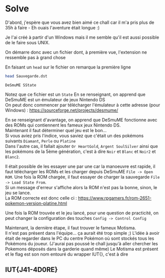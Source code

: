 # Solve

D'abord, j'espère que vous avez bien aimé ce chall car il m'a pris plus de 35h à faire - Eh ouais l'aventure était longue :)

Je l'ai créé à partir d'un Windows mais il me semble qu'il est aussi possible de le faire sous UNIX.

On démarre donc avec un fichier dont, à première vue, l'extension ne ressemble pas à grand chose  

En faisant un `head` sur le fichier on remarque la première ligne 

```bash
head Sauvegarde.dst
```
```
DeSmuME SState
```
Notez que ce fichier est un `State`
En se renseignant, on apprend que DeSmuME est un émulateur de jeux Nintendo DS  
On peut donc commencer par télécharger l'émulateur à cette adresse (pour Windows) : https://sourceforge.net/projects/desmume/

En se renseignant d'avantage, on apprend que DeSmuME fonctionne avec des ROMs qui contiennent les fameux jeux Nintendo DS.  
Maintenant il faut déterminer quel jeu est le bon...  
Si vous aviez pris l'indice, vous saviez que c'était un des pokémons suivants `Diamant`, `Perle` ou `Platine`  
Dans l'autre cas, il fallait ajouter `Or HeartGold`, `Argent SoulSilver` ainsi que les pokémons de la 5ème génération, c'est à dire `Noir` et `Blanc` et `Noir2` et `Blanc2`.

Il était possible de les essayer une par une car la manoeuvre est rapide, il faut télécharger les ROMs et les charger depuis DeSmuME `File -> Open ROM`. Une fois la ROM chargée, il faut essayer de charger la sauvegarde `File -> Load State From`.  
Si un message d'erreur s'affiche alors la ROM n'est pas la bonne, sinon, le jeu se lance.  
La ROM correcte est donc celle ci : https://www.rpgamers.fr/rom-2651-pokemon-version-platine.html

Une fois la ROM trouvée et le jeu lancé, pour une question de practicité, on peut changer la configuration des touches `Config -> Control Config`



Maintenant, la dernière étape, il faut trouver le fameux Motisma.  
Il n'est pas présent dans l'équipe... ça aurait été trop simple ;)
L'idée à avoir était de regarder dans le PC du centre Pokémon où sont stockés tous les Pokémons du joueur. 
(J'aurai pas poussé le chall jusqu'à aller chercher les Pokemons déposés dans la garderie quand même)
Le Motisma est présent et le flag est son nom entouré du wrapper IUT{}, c'est à dire 

## IUT{J41-4D0RE}
